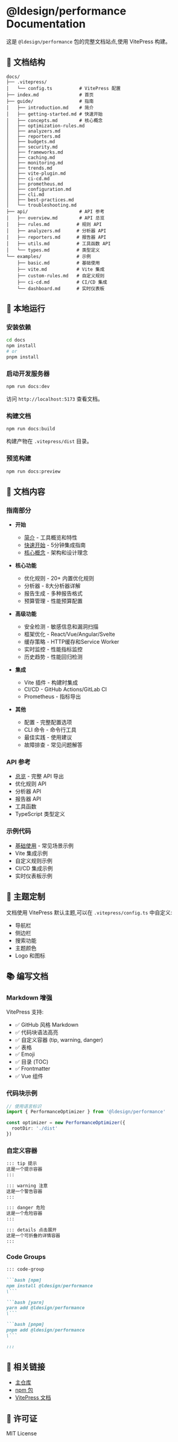 # @ldesign/performance Documentation

这是 `@ldesign/performance` 包的完整文档站点,使用 VitePress 构建。

## 📁 文档结构

```
docs/
├── .vitepress/
│   └── config.ts          # VitePress 配置
├── index.md               # 首页
├── guide/                 # 指南
│   ├── introduction.md    # 简介
│   ├── getting-started.md # 快速开始
│   ├── concepts.md        # 核心概念
│   ├── optimization-rules.md
│   ├── analyzers.md
│   ├── reporters.md
│   ├── budgets.md
│   ├── security.md
│   ├── frameworks.md
│   ├── caching.md
│   ├── monitoring.md
│   ├── trends.md
│   ├── vite-plugin.md
│   ├── ci-cd.md
│   ├── prometheus.md
│   ├── configuration.md
│   ├── cli.md
│   ├── best-practices.md
│   └── troubleshooting.md
├── api/                   # API 参考
│   ├── overview.md        # API 总览
│   ├── rules.md          # 规则 API
│   ├── analyzers.md      # 分析器 API
│   ├── reporters.md      # 报告器 API
│   ├── utils.md          # 工具函数 API
│   └── types.md          # 类型定义
└── examples/             # 示例
    ├── basic.md          # 基础使用
    ├── vite.md           # Vite 集成
    ├── custom-rules.md   # 自定义规则
    ├── ci-cd.md          # CI/CD 集成
    └── dashboard.md      # 实时仪表板
```

## 🚀 本地运行

### 安装依赖

```bash
cd docs
npm install
# or
pnpm install
```

### 启动开发服务器

```bash
npm run docs:dev
```

访问 `http://localhost:5173` 查看文档。

### 构建文档

```bash
npm run docs:build
```

构建产物在 `.vitepress/dist` 目录。

### 预览构建

```bash
npm run docs:preview
```

## 📝 文档内容

### 指南部分

- **开始**
  - [简介](./guide/introduction.md) - 工具概览和特性
  - [快速开始](./guide/getting-started.md) - 5分钟集成指南
  - [核心概念](./guide/concepts.md) - 架构和设计理念

- **核心功能**
  - 优化规则 - 20+ 内置优化规则
  - 分析器 - 8大分析器详解
  - 报告生成 - 多种报告格式
  - 预算管理 - 性能预算配置

- **高级功能**
  - 安全检测 - 敏感信息和漏洞扫描
  - 框架优化 - React/Vue/Angular/Svelte
  - 缓存策略 - HTTP缓存和Service Worker
  - 实时监控 - 性能指标监控
  - 历史趋势 - 性能回归检测

- **集成**
  - Vite 插件 - 构建时集成
  - CI/CD - GitHub Actions/GitLab CI
  - Prometheus - 指标导出

- **其他**
  - 配置 - 完整配置选项
  - CLI 命令 - 命令行工具
  - 最佳实践 - 使用建议
  - 故障排查 - 常见问题解答

### API 参考

- [总览](./api/overview.md) - 完整 API 导出
- 优化规则 API
- 分析器 API
- 报告器 API
- 工具函数
- TypeScript 类型定义

### 示例代码

- [基础使用](./examples/basic.md) - 常见场景示例
- Vite 集成示例
- 自定义规则示例
- CI/CD 集成示例
- 实时仪表板示例

## 🎨 主题定制

文档使用 VitePress 默认主题,可以在 `.vitepress/config.ts` 中自定义:

- 导航栏
- 侧边栏
- 搜索功能
- 主题颜色
- Logo 和图标

## 📚 编写文档

### Markdown 增强

VitePress 支持:

- ✅ GitHub 风格 Markdown
- ✅ 代码块语法高亮
- ✅ 自定义容器 (tip, warning, danger)
- ✅ 表格
- ✅ Emoji
- ✅ 目录 (TOC)
- ✅ Frontmatter
- ✅ Vue 组件

### 代码块示例

```typescript
// 使用语言标识
import { PerformanceOptimizer } from '@ldesign/performance'

const optimizer = new PerformanceOptimizer({
  rootDir: './dist'
})
```

### 自定义容器

```markdown
::: tip 提示
这是一个提示容器
:::

::: warning 注意
这是一个警告容器
:::

::: danger 危险
这是一个危险容器
:::

::: details 点击展开
这是一个可折叠的详情容器
:::
```

### Code Groups

```markdown
::: code-group

```bash [npm]
npm install @ldesign/performance
\```

```bash [yarn]
yarn add @ldesign/performance
\```

```bash [pnpm]
pnpm add @ldesign/performance
\```

:::
```

## 🔗 相关链接

- [主仓库](https://github.com/ldesign/performance)
- [npm 包](https://www.npmjs.com/package/@ldesign/performance)
- [VitePress 文档](https://vitepress.dev/)

## 📄 许可证

MIT License

